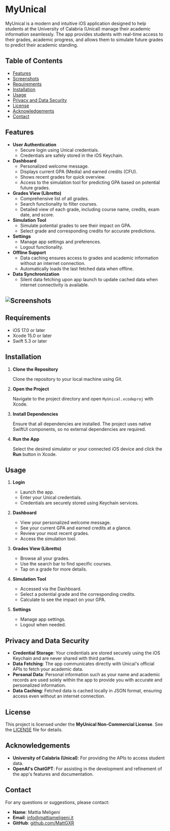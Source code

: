 # MyUnical

MyUnical is a modern and intuitive iOS application designed to help students at the University of Calabria (Unical) manage their academic information seamlessly. The app provides students with real-time access to their grades, academic progress, and allows them to simulate future grades to predict their academic standing.

## Table of Contents

- [Features](#features)
- [Screenshots](#screenshots)
- [Requirements](#requirements)
- [Installation](#installation)
- [Usage](#usage)
- [Privacy and Data Security](#privacy-and-data-security)
- [License](#license)
- [Acknowledgements](#acknowledgements)
- [Contact](#contact)

## Features

- **User Authentication**
  - Secure login using Unical credentials.
  - Credentials are safely stored in the iOS Keychain.
- **Dashboard**
  - Personalized welcome message.
  - Displays current GPA (Media) and earned credits (CFU).
  - Shows recent grades for quick overview.
  - Access to the simulation tool for predicting GPA based on potential future grades.
- **Grades View (Libretto)**
  - Comprehensive list of all grades.
  - Search functionality to filter courses.
  - Detailed view of each grade, including course name, credits, exam date, and score.
- **Simulation Tool**
  - Simulate potential grades to see their impact on GPA.
  - Select grade and corresponding credits for accurate predictions.
- **Settings**
  - Manage app settings and preferences.
  - Logout functionality.
- **Offline Support**
  - Data caching ensures access to grades and academic information without an internet connection.
  - Automatically loads the last fetched data when offline.
- **Data Synchronization**
  - Silent data fetching upon app launch to update cached data when internet connectivity is available.

## ![Screenshots](https://postimg.cc/gallery/MTXLvPd)

## Requirements

- iOS 17.0 or later
- Xcode 15.0 or later
- Swift 5.3 or later

## Installation

1. **Clone the Repository**

   Clone the repository to your local machine using Git.

2. **Open the Project**

   Navigate to the project directory and open `MyUnical.xcodeproj` with Xcode.

3. **Install Dependencies**

   Ensure that all dependencies are installed. The project uses native SwiftUI components, so no external dependencies are required.

4. **Run the App**

   Select the desired simulator or your connected iOS device and click the **Run** button in Xcode.

## Usage

1. **Login**

   - Launch the app.
   - Enter your Unical credentials.
   - Credentials are securely stored using Keychain services.

2. **Dashboard**

   - View your personalized welcome message.
   - See your current GPA and earned credits at a glance.
   - Review your most recent grades.
   - Access the simulation tool.

3. **Grades View (Libretto)**

   - Browse all your grades.
   - Use the search bar to find specific courses.
   - Tap on a grade for more details.

4. **Simulation Tool**

   - Accessed via the Dashboard.
   - Select a potential grade and the corresponding credits.
   - Calculate to see the impact on your GPA.

5. **Settings**

   - Manage app settings.
   - Logout when needed.

## Privacy and Data Security

- **Credential Storage**: Your credentials are stored securely using the iOS Keychain and are never shared with third parties.
- **Data Fetching**: The app communicates directly with Unical's official APIs to fetch your academic data.
- **Personal Data**: Personal information such as your name and academic records are used solely within the app to provide you with accurate and personalized information.
- **Data Caching**: Fetched data is cached locally in JSON format, ensuring access even without an internet connection.

## License

This project is licensed under the **MyUnical Non-Commercial License**. See the [LICENSE](LICENSE.md) file for details.

## Acknowledgements

- **University of Calabria (Unical)**: For providing the APIs to access student data.
- **OpenAI's ChatGPT**: For assisting in the development and refinement of the app's features and documentation.

## Contact

For any questions or suggestions, please contact:

- **Name**: Mattia Meligeni
- **Email**: [info@mattiameligeni.it](mailto:info@mattiameligeni.it)
- **GitHub**: [github.com/MattGXR](https://github.com/MattGXR)
